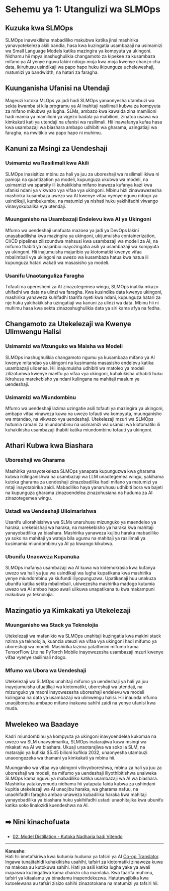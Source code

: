 <!--
CO_OP_TRANSLATOR_METADATA:
{
  "original_hash": "3d1708c413d3ea9ffcfb6f73ade3a07b",
  "translation_date": "2025-09-18T17:08:21+00:00",
  "source_file": "Module05/01.IntroduceSLMOps.md",
  "language_code": "sw"
}
-->
# Sehemu ya 1: Utangulizi wa SLMOps

## Kuzuka kwa SLMOps

SLMOps inawakilisha mabadiliko makubwa katika jinsi mashirika yanavyotekeleza akili bandia, hasa kwa kuzingatia usambazaji na usimamizi wa Small Language Models katika mazingira ya kompyuta ya ukingoni. Nidhamu hii mpya inashughulikia changamoto za kipekee za kusambaza mifano ya AI yenye nguvu lakini ndogo moja kwa moja kwenye chanzo cha data, ikiruhusu usindikaji wa papo hapo huku ikipunguza ucheleweshaji, matumizi ya bandwidth, na hatari za faragha.

## Kuunganisha Ufanisi na Utendaji

Mageuzi kutoka MLOps ya jadi hadi SLMOps yanaonyesha utambuzi wa sekta kwamba si kila programu ya AI inahitaji rasilimali kubwa za kompyuta za mifano mikubwa ya lugha. SLMs, ambazo kwa kawaida zina mamilioni hadi mamia ya mamilioni ya vigezo badala ya mabilioni, zinatoa usawa wa kimkakati kati ya utendaji na ufanisi wa rasilimali. Hii inawafanya kufaa hasa kwa usambazaji wa biashara ambapo udhibiti wa gharama, uzingatiaji wa faragha, na mwitikio wa papo hapo ni muhimu.

## Kanuni za Msingi za Uendeshaji

### Usimamizi wa Rasilimali kwa Akili

SLMOps inasisitiza mbinu za hali ya juu za uboreshaji wa rasilimali ikiwa ni pamoja na quantization ya modeli, kupunguza ukubwa wa modeli, na usimamizi wa sparsity ili kuhakikisha mifano inaweza kufanya kazi kwa ufanisi ndani ya vikwazo vya vifaa vya ukingoni. Mbinu hizi zinawawezesha mashirika kusambaza uwezo wa AI kwenye vifaa vyenye nguvu ndogo ya usindikaji, kumbukumbu, na matumizi ya nishati huku yakihifadhi viwango vinavyokubalika vya utendaji.

### Muunganisho na Usambazaji Endelevu kwa AI ya Ukingoni

Mfumo wa uendeshaji unafuata mazoea ya jadi ya DevOps lakini unayabadilisha kwa mazingira ya ukingoni, ukijumuisha containerization, CI/CD pipelines zilizoundwa mahsusi kwa usambazaji wa modeli za AI, na mifumo thabiti ya majaribio inayozingatia asili ya usambazaji wa kompyuta ya ukingoni. Hii inajumuisha majaribio ya kiotomatiki kwenye vifaa mbalimbali vya ukingoni na uwezo wa kusambaza hatua kwa hatua ili kupunguza hatari wakati wa masasisho ya modeli.

### Usanifu Unaotanguliza Faragha

Tofauti na operesheni za AI zinazotegemea wingu, SLMOps inatilia mkazo uhifadhi wa data na ulinzi wa faragha. Kwa kusindika data kwenye ukingoni, mashirika yanaweza kuhifadhi taarifa nyeti kwa ndani, kupunguza hatari za nje huku yakihakikisha uzingatiaji wa kanuni za ulinzi wa data. Mbinu hii ni muhimu hasa kwa sekta zinazoshughulikia data ya siri kama afya na fedha.

## Changamoto za Utekelezaji wa Kwenye Ulimwengu Halisi

### Usimamizi wa Mzunguko wa Maisha wa Modeli

SLMOps inashughulikia changamoto ngumu ya kusambaza mifano ya AI kwenye mitandao ya ukingoni na kusimamia masasisho endelevu katika usambazaji ulioenea. Hii inajumuisha udhibiti wa matoleo ya modeli zilizotumwa kwenye maelfu ya vifaa vya ukingoni, kuhakikisha uthabiti huku ikiruhusu marekebisho ya ndani kulingana na mahitaji maalum ya uendeshaji.

### Usimamizi wa Miundombinu

Mfumo wa uendeshaji lazima uzingatie asili tofauti ya mazingira ya ukingoni, ambapo vifaa vinaweza kuwa na uwezo tofauti wa kompyuta, muunganisho wa mtandao, na vikwazo vya uendeshaji. Utekelezaji mzuri wa SLMOps hutumia ramani za miundombinu na usimamizi wa usanidi wa kiotomatiki ili kuhakikisha usambazaji thabiti katika miundombinu tofauti ya ukingoni.

## Athari Kubwa kwa Biashara

### Uboreshaji wa Gharama

Mashirika yanayotekeleza SLMOps yanapata kupunguzwa kwa gharama kubwa ikilinganishwa na usambazaji wa LLM unaotegemea wingu, yakihama kutoka gharama za uendeshaji zinazobadilika hadi mifano ya matumizi ya mtaji inayotabirika zaidi. Mabadiliko haya yanaruhusu udhibiti bora wa bajeti na kupunguza gharama zinazoendelea zinazohusiana na huduma za AI zinazotegemea wingu.

### Ustadi wa Uendeshaji Ulioimarishwa

Usanifu uliorahisishwa wa SLMs unaruhusu mizunguko ya maendeleo ya haraka, urekebishaji wa haraka, na marekebisho ya haraka kwa mahitaji yanayobadilika ya biashara. Mashirika yanaweza kujibu haraka mabadiliko ya soko na mahitaji ya wateja bila ugumu na mahitaji ya rasilimali ya kusimamia miundombinu ya AI ya kiwango kikubwa.

### Ubunifu Unaoweza Kupanuka

SLMOps inafanya usambazaji wa AI kuwa wa kidemokrasia kwa kufanya uwezo wa hali ya juu wa usindikaji wa lugha kupatikana kwa mashirika yenye miundombinu ya kiufundi iliyopunguzwa. Upatikanaji huu unakuza ubunifu katika sekta mbalimbali, ukiwezesha mashirika madogo kutumia uwezo wa AI ambao hapo awali ulikuwa unapatikana tu kwa makampuni makubwa ya teknolojia.

## Mazingatio ya Kimkakati ya Utekelezaji

### Muunganisho wa Stack ya Teknolojia

Utekelezaji wa mafanikio wa SLMOps unahitaji kuzingatia kwa makini stack nzima ya teknolojia, kuanzia uteuzi wa vifaa vya ukingoni hadi mifumo ya uboreshaji wa modeli. Mashirika lazima yatathmini mifumo kama TensorFlow Lite na PyTorch Mobile inayowezesha usambazaji mzuri kwenye vifaa vyenye rasilimali ndogo.

### Mfumo wa Ubora wa Uendeshaji

Utekelezaji wa SLMOps unahitaji mifumo ya uendeshaji ya hali ya juu inayojumuisha ufuatiliaji wa kiotomatiki, uboreshaji wa utendaji, na mizunguko ya maoni inayowezesha uboreshaji endelevu wa modeli kulingana na data ya usambazaji wa ulimwengu halisi. Hii inaunda mfumo unaojiboresha ambapo mifano inakuwa sahihi zaidi na yenye ufanisi kwa muda.

## Mwelekeo wa Baadaye

Kadri miundombinu ya kompyuta ya ukingoni inavyoendelea kukomaa na uwezo wa SLM unavyoimarika, SLMOps inatarajiwa kuwa msingi wa mkakati wa AI wa biashara. Ukuaji unaotarajiwa wa soko la SLM, na matarajio ya kufikia $5.45 bilioni kufikia 2032, unaonyesha utambuzi unaoongezeka wa thamani ya kimkakati ya mbinu hii.

Muunganiko wa vifaa vya ukingoni vilivyoboreshwa, mbinu za hali ya juu za uboreshaji wa modeli, na mifumo ya uendeshaji iliyothibitishwa unaiweka SLMOps kama nguvu ya mabadiliko katika usambazaji wa AI wa biashara. Mashirika yatakayomudu nidhamu hii yatapata faida kubwa za ushindani kupitia utekelezaji wa AI unaojibu haraka, wa gharama nafuu, na unaohifadhi faragha ambao unaweza kubadilika haraka kwa mahitaji yanayobadilika ya biashara huku yakihifadhi ustadi unaohitajika kwa ubunifu katika soko linalozidi kuendeshwa na AI.

## ➡️ Nini kinachofuata

- [02: Model Distillation - Kutoka Nadharia hadi Vitendo](./02.SLMOps-Distillation.md)

---

**Kanusho**:  
Hati hii imetafsiriwa kwa kutumia huduma ya tafsiri ya AI [Co-op Translator](https://github.com/Azure/co-op-translator). Ingawa tunajitahidi kuhakikisha usahihi, tafsiri za kiotomatiki zinaweza kuwa na makosa au kutokuwa sahihi. Hati ya asili katika lugha yake ya awali inapaswa kuzingatiwa kama chanzo cha mamlaka. Kwa taarifa muhimu, tafsiri ya kitaalamu ya binadamu inapendekezwa. Hatutawajibika kwa kutoelewana au tafsiri zisizo sahihi zinazotokana na matumizi ya tafsiri hii.
